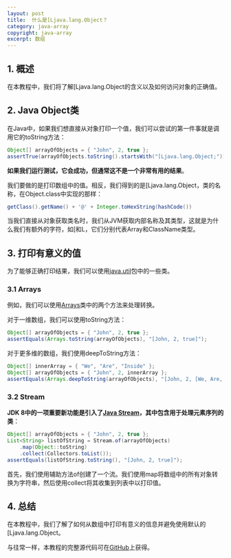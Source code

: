 ```yaml
---
layout: post
title:  什么是[Ljava.lang.Object？
category: java-array
copyright: java-array
excerpt: 数组
---
```


## 1. 概述

在本教程中，我们将了解[Ljava.lang.Object的含义以及如何访问对象的正确值。

## 2. Java Object类

在Java中，如果我们想直接从对象打印一个值，我们可以尝试的第一件事就是调用它的toString方法：

```java
Object[] arrayOfObjects = { "John", 2, true };
assertTrue(arrayOfObjects.toString().startsWith("[Ljava.lang.Object;"));
```

**如果我们运行测试，它会成功，但通常这不是一个非常有用的结果**。

我们要做的是打印数组中的值。相反，我们得到的是[Ljava.lang.Object，类的名称，在Object.class中实现的那样：

```java
getClass().getName() + '@' + Integer.toHexString(hashCode())
```

当我们直接从对象获取类名时，我们从JVM获取内部名称及其类型，这就是为什么我们有额外的字符，如[和L，它们分别代表Array和ClassName类型。

## 3. 打印有意义的值

为了能够正确打印结果，我们可以使用[java.util](https://docs.oracle.com/en/java/javase/11/docs/api/java.base/java/util/package-summary.html)包中的一些类。

### 3.1 Arrays

例如，我们可以使用[Arrays](https://www.baeldung.com/java-util-arrays)类中的两个方法来处理转换。

对于一维数组，我们可以使用toString方法：

```java
Object[] arrayOfObjects = { "John", 2, true };
assertEquals(Arrays.toString(arrayOfObjects), "[John, 2, true]");
```

对于更多维的数组，我们使用deepToString方法：

```java
Object[] innerArray = { "We", "Are", "Inside" };
Object[] arrayOfObjects = { "John", 2, innerArray };
assertEquals(Arrays.deepToString(arrayOfObjects), "[John, 2, [We, Are, Inside]]");
```

### 3.2 Stream

**JDK 8中的一项重要新功能是引入了[Java Stream](https://www.baeldung.com/java-8-streams-introduction)，其中包含用于处理元素序列的类**：

```java
Object[] arrayOfObjects = { "John", 2, true };
List<String> listOfString = Stream.of(arrayOfObjects)
    .map(Object::toString)
    .collect(Collectors.toList());
assertEquals(listOfString.toString(), "[John, 2, true]");
```

首先，我们使用辅助方法of创建了一个流。我们使用map将数组中的所有对象转换为字符串，然后使用collect将其收集到列表中以打印值。

## 4. 总结

在本教程中，我们了解了如何从数组中打印有意义的信息并避免使用默认的[Ljava.lang.Object。

与往常一样，本教程的完整源代码可在[GitHub](https://github.com/tuyucheng7/taketoday-tutorial4j/tree/master/java-core-modules/java-arrays-guides)上获得。